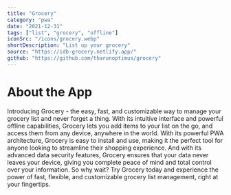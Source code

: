 ```yaml
---
title: "Grocery"
category: "pwa"
date: "2021-12-31"
tags: ["list", "grocery", "offline"]
iconSrc: "/icons/grocery.webp"
shortDescription: "List up your grocery"
source: "https://idb-grocery.netlify.app/"
github: "https://github.com/tharunoptimus/grocery"
---
```


# About the App

Introducing Grocery - the easy, fast, and customizable way to manage your grocery list and never forget a thing. With its intuitive interface and powerful offline capabilities, Grocery lets you add items to your list on the go, and access them from any device, anywhere in the world. With its powerful PWA architecture, Grocery is easy to install and use, making it the perfect tool for anyone looking to streamline their shopping experience. And with its advanced data security features, Grocery ensures that your data never leaves your device, giving you complete peace of mind and total control over your information. So why wait? Try Grocery today and experience the power of fast, flexible, and customizable grocery list management, right at your fingertips.